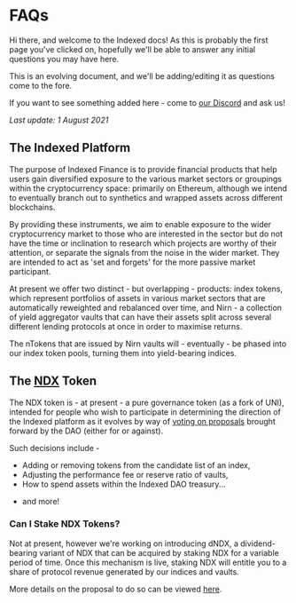 # FAQs

Hi there, and welcome to the Indexed docs! As this is probably the first page you've clicked on, hopefully we'll be able to answer any initial questions you may have here.

This is an evolving document, and we'll be adding/editing it as questions come to the fore.

If you want to see something added here - come to [our Discord](https://discord.gg/jaeSTNPNt9) and ask us!

*Last update: 1 August 2021*

## The Indexed Platform

The purpose of Indexed Finance is to provide financial products that help users gain diversified exposure to the various market sectors or groupings within the cryptocurrency space: primarily on Ethereum, although we intend to eventually branch out to synthetics and wrapped assets across different blockchains.

By providing these instruments, we aim to enable exposure to the wider cryptocurrency market to those who are interested in the sector but do not have the time or inclination to research which projects are worthy of their attention, or separate the signals from the noise in the wider market. They are intended to act as 'set and forgets' for the more passive market participant.

At present we offer two distinct - but overlapping - products: index tokens, which represent portfolios of assets in various market sectors that are automatically reweighted and rebalanced over time, and Nirn - a collection of yield aggregator vaults that can have their assets split across several different lending protocols at once in order to maximise returns.

The nTokens that are issued by Nirn vaults will - eventually - be phased into our index token pools, turning them into yield-bearing indices.

## The [NDX](https://www.coingecko.com/en/coins/indexed-finance) Token

The NDX token is - at present - a pure governance token (as a fork of UNI), intended for people who wish to participate in determining the direction of the Indexed platform as it evolves by way of [voting on proposals](https://www.withtally.com/governance/indexed) brought forward by the DAO (either for or against).

Such decisions include -

* Adding or removing tokens from the candidate list of an index,
* Adjusting the performance fee or reserve ratio of vaults,
* How to spend assets within the Indexed DAO treasury...

- and more!

### Can I Stake NDX Tokens?

Not at present, however we're working on introducing dNDX, a dividend-bearing variant of NDX that can be acquired by staking NDX for a variable period of time. Once this mechanism is live, staking NDX will entitle you to a share of protocol revenue generated by our indices and vaults.

More details on the proposal to do so can be viewed [here](https://forum.indexed.finance/t/create-dndx-a-dividends-token-for-indexed-fee-revenue/610).